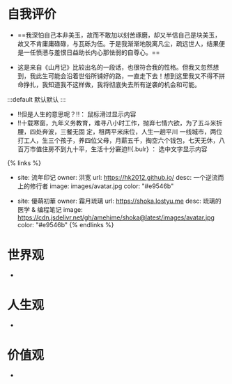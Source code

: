 # 自我评价
- ==我深怕自己本非美玉，故而不敢加以刻苦琢磨，却又半信自己是块美玉，故又不肯庸庸碌碌，与瓦砾为伍。于是我渐渐地脱离凡尘，疏远世人，结果便是一任愤懑与羞恨日益助长内心那怯弱的自尊心。== 

- 这是来自《山月记》比较出名的一段话，也很符合我的性格。但我又忽然想到，我此生可能会沿着世俗所铺好的路，一直走下去！想到这里我又不得不拼命挣扎，我知道我不这样做，我将彻底失去所有逆袭的机会和可能。
	
:::default
默认默认
:::

- !!但是人生的意思呢？!!： 鼠标滑过显示内容
- !!十载寒窗，九年义务教育，难寻八小时工作，抛弃七情六欲，为了五斗米折腰，四处奔波，三餐无固
    定，租两平米床位，人生一趟平川
    一线城市，两位打工人，生三个孩子，养四位父母，月薪五千，掏空六个钱包，七天无休，八百万市值住房不到九十平，生活十分窘迫!!{.bulr} ： 选中文字显示内容



{% links %}	
- site: 流年印记
  owner: 洪宽
  url: https://hk2012.github.io/
  desc: 一个逆流而上的修行者
  image: images/avatar.jpg
  color: "#e9546b"

- site: 優萌初華
  owner: 霜月琉璃
  url: https://shoka.lostyu.me
  desc: 琉璃的医学 & 编程笔记
  image: https://cdn.jsdelivr.net/gh/amehime/shoka@latest/images/avatar.jpg
  color: "#e9546b"
{% endlinks %}

# 世界观
- 
# 人生观  
- 
# 价值观
- 
